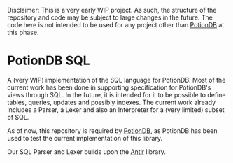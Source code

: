 Disclaimer: This is a very early WIP project. As such, the structure of the repository and code may be subject to large changes in the future. The code here is not intended to be used for any project other than [PotionDB](https://github.com/AndreRijo/potionDB) at this phase.

# PotionDB SQL

A (very WIP) implementation of the SQL language for PotionDB.
Most of the current work has been done in supporting specification for PotionDB's views through SQL.
In the future, it is intended for it to be possible to define tables, queries, updates and possibly indexes.
The current work already includes a Parser, a Lexer and also an Interpreter for a (very limited) subset of SQL.

As of now, this repository is required by [PotionDB](https://github.com/AndreRijo/potionDB), as PotionDB has been used to test the current implementation of this library.

Our SQL Parser and Lexer builds upon the [Antlr](https://www.antlr.org) library.